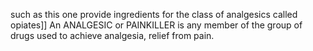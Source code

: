 such as this one provide ingredients for the class of analgesics called opiates]] An ANALGESIC or PAINKILLER is any member of the group of drugs used to achieve analgesia, relief from pain.
